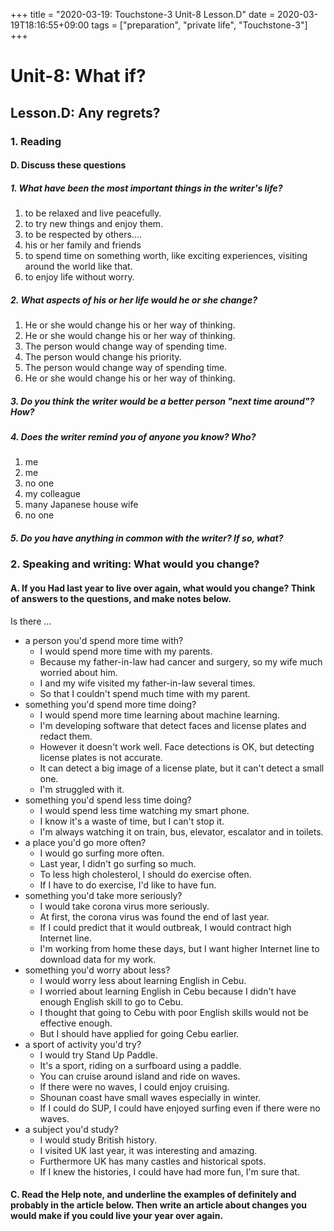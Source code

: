 +++
title =  "2020-03-19: Touchstone-3 Unit-8 Lesson.D"
date = 2020-03-19T18:16:55+09:00
tags = ["preparation", "private life", "Touchstone-3"]
+++
# Unit-8: What if?
## Lesson.D: Any regrets?

### 1. Reading
#### D. Discuss these questions

##### 1. What have been the most important things in the writer's life?
1. to be relaxed and live peacefully.
2. to try new things and enjoy them.
3. to be respected by others....
4. his or her family and friends
5. to spend time on something worth, like exciting experiences, visiting around the world like that.
6. to enjoy life without worry.

##### 2. What aspects of his or her life would he or she change?
1. He or she would change his or her way of thinking.
2. He or she would change his or her way of thinking.
3. The person would change way of spending time.
4. The person would change his priority.
5. The person would change way of spending time.
6. He or she would change his or her way of thinking.

##### 3. Do you think the writer would be a better person "next time around"? How?

##### 4. Does the writer remind you of anyone you know? Who?
1. me
2. me
3. no one
4. my colleague
5. many Japanese house wife
6. no one 

##### 5. Do you have anything in common with the writer? If so, what?

### 2. Speaking and writing: What would you change?

#### A. If you Had last year to live over again, what would you change? Think of answers to the questions, and make notes below.

Is there ...
* a person you'd spend more time with?
  - I would spend more time with my parents.
  - Because my father-in-law had cancer and surgery, so my wife much worried about him.
  - I and my wife visited my father-in-law several times.
  - So that I couldn't spend much time with my parent.
* something you'd spend more time doing?
  - I would spend more time learning about machine learning.
  - I'm developing software that detect faces and license plates and redact them.
  - However it doesn't work well. Face detections is OK, but detecting license plates is not accurate.
  - It can detect a big image of a license plate, but it can't detect a small one.
  - I'm struggled with it.
* something you'd spend less time doing?
  - I would spend less time watching my smart phone.
  - I know it's a waste of time, but I can't stop it.
  - I'm always watching it on train, bus, elevator, escalator and in toilets.
* a place you'd go more often?
  - I would go surfing more often.
  - Last year, I didn't go surfing so much.
  - To less high cholesterol, I should do exercise often.
  - If I have to do exercise, I'd like to have fun.
* something you'd take more seriously?
  - I would take corona virus more seriously.
  - At first, the corona virus was found the end of last year.
  - If I could predict that it would outbreak, I would contract high Internet line.
  - I'm working from home these days, but I want higher Internet line to download data for my work.
* something you'd worry about less?
  - I would worry less about learning English in Cebu.
  - I worried about learning English in Cebu because I didn't have enough English skill to go to Cebu.
  - I thought that going to Cebu with poor English skills would not be effective enough.
  - But I should have applied for going Cebu earlier.
* a sport of activity you'd try?
  - I would try Stand Up Paddle.
  - It's a sport, riding on a surfboard using a paddle.
  - You can cruise around island and ride on waves.
  - If there were no waves, I could enjoy cruising.
  - Shounan coast have small waves especially in winter.
  - If I could do SUP, I could have enjoyed surfing even if there were no waves.
* a subject you'd study?
  - I would study British history.
  - I visited UK last year, it was interesting and amazing.
  - Furthermore UK has many castles and historical spots.
  - If I knew the histories, I could have had more fun, I'm sure that.

#### C. Read the Help note, and underline the examples of definitely and probably in the article below. Then write an article about changes you would make if you could live your year over again.
